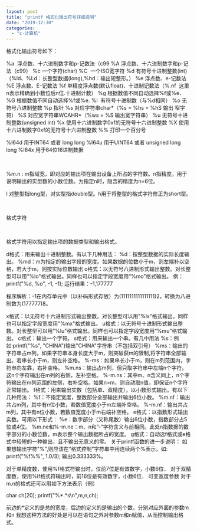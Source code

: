 ```yaml
---
layout: post
title: "printf 格式化输出符号详细说明"
date: "2019-12-30"
categories: 
  - "c-计算机"
---
```


格式化输出符号如下：

%a  浮点数、十六进制数字和p-记数法（c99 %A 浮点数、十六进制数字和p-记法（c99） %c 一个字符(char) %C  一个ISO宽字符 %d 有符号十进制整数(int)（%ld、%Ld：长整型数据(long),%hd：输出短整形。） %e 浮点数、e-记数法 %E 浮点数、E-记数法 %f 单精度浮点数(默认float)、十进制记数法（%.nf  这里n表示精确到小数位后n位.十进制计数） %g 根据数值不同自动选择%f或%e． %G 根据数值不同自动选择%f或%e. %i  有符号十进制数（与%d相同） %o 无符号八进制整数 %p 指针 %s 对应字符串char\*（%s = %hs = %hS 输出 窄字符） %S 对应宽字符串WCAHR\*（%ws = %S 输出宽字符串） %u 无符号十进制整数(unsigned int) %x 使用十六进制数字0xf的无符号十六进制整数 %X 使用十六进制数字0xf的无符号十六进制整数 %% 打印一个百分号

%I64d 用于INT64 或者 long long %I64u 用于UINT64 或者 unsigned long long %I64x 用于64位16进制数据

 

%m.n : m指域宽，即对应的输出项在输出设备上所占的字符数。n指精度。用于说明输出的实型数的小数位数。为指定n时，隐含的精度为n=6位。

l 对整型指long型，对实型指double型。h用于将整型的格式字符修正为short型。

 

格式字符

 

格式字符用以指定输出项的数据类型和输出格式。

d格式：用来输出十进制整数。有以下几种用法： %d：按整型数据的实际长度输出。 %md：m为指定的输出字段的宽度。如果数据的位数小于m，则左端补以空格，若大于m，则按实际位数输出 o格式：以无符号八进制形式输出整数。对长整型可以用"%lo"格式输出。同样也可以指定字段宽度用“%mo”格式输出。 例： printf("%d, %o", -1, -1); 运行结果：-1,177777

程序解析：-1在内存单元中（以补码形式存放）为(1111111111111111)2，转换为八进制数为(177777)8。

x格式：以无符号十六进制形式输出整数。对长整型可以用"%lx"格式输出。同样也可以指定字段宽度用"%mx"格式输出。 u格式：以无符号十进制形式输出整数。对长整型可以用"%lu"格式输出。同样也可以指定字段宽度用“%mu”格式输出。 c格式：输出一个字符。 s格式：用来输出一个串。有几中用法 %s：例如:printf("%s", "CHINA")输出"CHINA"字符串（不包括双引号） %ms：输出的字符串占m列，如果字符串本身长度大于m，则突破获m的限制,将字符串全部输出。若串长小于m，则左补空格。 %-ms：如果串长小于m，则在m列范围内，字符串向左靠，右补空格。 %m.ns：输出占m列，但只取字符串中左端n个字符。这n个字符输出在m列的右侧，左补空格。 %-m.ns：其中m、n含义同上，n个字符输出在m列范围的左侧，右补空格。如果n>m，则自动取n值，即保证n个字符正常输出。 f格式：用来输出实数（包括单、双精度），以小数形式输出。有以下几种用法： %f：不指定宽度，整数部分全部输出并输出6位小数。 %m.nf：输出共占m列，其中有n位小数，若数值宽度小于m左端补空格。 %-m.nf：输出共占m列，其中有n位小数，若数值宽度小于m右端补空格。 e格式：以指数形式输出实数。可用以下形式： %e：数字部分（又称尾数）输出6位小数，指数部分占5位或4位。 %m.ne和%-m.ne：m、n和”-”字符含义与前相同。此处n指数据的数字部分的小数位数，m表示整个输出数据所占的宽度。 g格式：自动选f格式或e格式中较短的一种输出，且不输出无意义的零。 关于printf函数的进一步说明： 如果想输出字符"%",则应该在“格式控制”字符串中用连续两个%表示，如: printf("%f%%", 1.0/3); 输出0.333333%。

对于单精度数，使用%f格式符输出时，仅前7位是有效数字，小数6位． 对于双精度数，使用%lf格式符输出时，前16位是有效数字，小数6位． 可变宽度参数 对于m.n的格式还可以用如下方法表示（例）

char ch\[20\]; printf("%\*.\*s\\n",m,n,ch);

前边的\*定义的是总的宽度，后边的定义的是输出的个数，分别对应外面的参数m和n 我想这种方法的好处是可以在语句之外对参数m和n赋值，从而控制输出格式。
